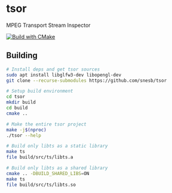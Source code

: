 # tsor

MPEG Transport Stream Inspector

[![Build with CMake](https://github.com/snesb/tsor/actions/workflows/build.yml/badge.svg?branch=main)](https://github.com/snesb/tsor/actions/workflows/build.yml)

## Building
```bash
# Install deps and get tsor sources
sudo apt install libglfw3-dev libopengl-dev
git clone --recurse-submodules https://github.com/snesb/tsor
```

```bash
# Setup build environment
cd tsor
mkdir build
cd build
cmake ..
```

```bash
# Make the entire tsor project
make -j$(nproc)
./tsor --help
```

```bash
# Build only libts as a static library
make ts
file build/src/ts/libts.a
```

```bash
# Build only libts as a shared library
cmake .. -DBUILD_SHARED_LIBS=ON
make ts
file build/src/ts/libts.so
```

